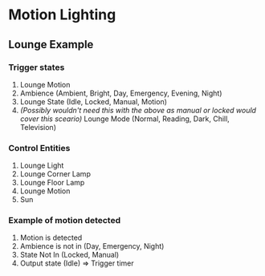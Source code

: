 # Motion Lighting

## Lounge Example

### Trigger states
1. Lounge Motion
2. Ambience (Ambient, Bright, Day, Emergency, Evening, Night)
3. Lounge State (Idle, Locked, Manual, Motion)
4. *(Possibly wouldn't need this with the above as manual or locked would cover this sceario)* Lounge Mode (Normal, Reading, Dark, Chill, Television)

### Control Entities
1. Lounge Light
2. Lounge Corner Lamp
3. Lounge Floor Lamp
4. Lounge Motion
5. Sun

### Example of motion detected
1. Motion is detected
2. Ambience is not in (Day, Emergency, Night)
3. State Not In (Locked, Manual)
4. Output state (Idle) => Trigger timer